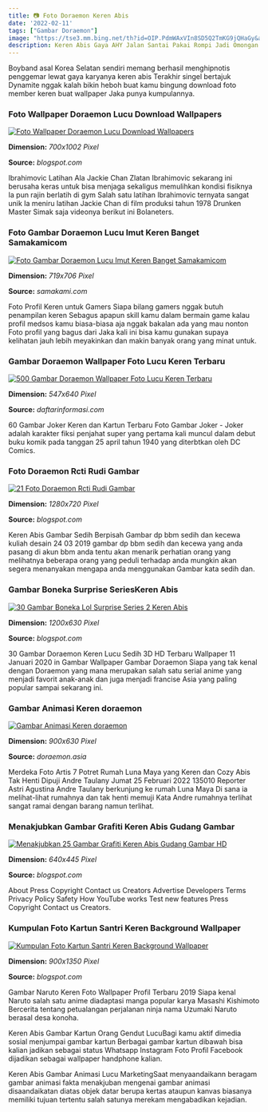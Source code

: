 ```yaml
---
title: 📷 Foto Doraemon Keren Abis
date: '2022-02-11'
tags: ["Gambar Doraemon"]
image: "https://tse3.mm.bing.net/th?id=OIP.PdmWAxVIn8SD5Q2TmKG9jQHaGy&amp;pid=15.1"
description: Keren Abis Gaya AHY Jalan Santai Pakai Rompi Jadi Omongan Emang Anti Peluru Buka Musda Demokrat Jatim AHY Ungkap Rindu Ngopi dengan Gubernur Khofifah Rompi y
---
```




Boyband asal Korea Selatan sendiri memang berhasil menghipnotis penggemar lewat gaya karyanya keren abis Terakhir singel bertajuk Dynamite nggak kalah bikin heboh buat kamu bingung download foto member keren buat wallpaper Jaka punya kumpulannya.



### Foto Wallpaper Doraemon Lucu Download Wallpapers

[![Foto Wallpaper Doraemon Lucu  Download Wallpapers](https://i0.wp.com/pngimage.net/wp-content/uploads/2018/06/wallpaper-doraemon-png-2.png)](https://i0.wp.com/pngimage.net/wp-content/uploads/2018/06/wallpaper-doraemon-png-2.png)


**Dimension:** _700x1002 Pixel_ 

**Source:** _blogspot.com_ 


Ibrahimovic Latihan Ala Jackie Chan Zlatan Ibrahimovic sekarang ini berusaha keras untuk bisa menjaga sekaligus memulihkan kondisi fisiknya Ia pun rajin berlatih di gym Salah satu latihan Ibrahimovic ternyata sangat unik Ia meniru latihan Jackie Chan di film produksi tahun 1978 Drunken Master Simak saja videonya berikut ini Bolaneters.


### Foto Gambar Doraemon Lucu Imut Keren Banget Samakamicom

[![Foto Gambar Doraemon Lucu Imut Keren Banget  Samakamicom](https://1.bp.blogspot.com/-IlmCu1gaAg0/XtSJn2H4b_I/AAAAAAAABqI/l1V052hcKIo7WFrh1Tc9NxcD96jlrvTFACLcBGAsYHQ/s1600/IMG_20200601_105711.jpg)](https://1.bp.blogspot.com/-IlmCu1gaAg0/XtSJn2H4b_I/AAAAAAAABqI/l1V052hcKIo7WFrh1Tc9NxcD96jlrvTFACLcBGAsYHQ/s1600/IMG_20200601_105711.jpg)


**Dimension:** _719x706 Pixel_ 

**Source:** _samakami.com_ 


Foto Profil Keren untuk Gamers Siapa bilang gamers nggak butuh penampilan keren Sebagus apapun skill kamu dalam bermain game kalau profil medsos kamu biasa-biasa aja nggak bakalan ada yang mau nonton Foto profil yang bagus dari Jaka kali ini bisa kamu gunakan supaya kelihatan jauh lebih meyakinkan dan makin banyak orang yang minat untuk.


###  Gambar Doraemon Wallpaper Foto Lucu Keren Terbaru

[![500 Gambar Doraemon  Wallpaper Foto Lucu Keren Terbaru](https://www.daftarinformasi.com/wp-content/uploads/2018/05/gambar-doraemon-lucu3-547x640.jpg)](https://www.daftarinformasi.com/wp-content/uploads/2018/05/gambar-doraemon-lucu3-547x640.jpg)


**Dimension:** _547x640 Pixel_ 

**Source:** _daftarinformasi.com_ 


60 Gambar Joker Keren dan Kartun Terbaru Foto Gambar Joker - Joker adalah karakter fiksi penjahat super yang pertama kali muncul dalam debut buku komik pada tanggan 25 april tahun 1940 yang diterbtkan oleh DC Comics.


### Foto Doraemon Rcti Rudi Gambar

[![21 Foto Doraemon Rcti  Rudi Gambar](https://i.ytimg.com/vi/T4622nzSY18/maxresdefault.jpg)](https://i.ytimg.com/vi/T4622nzSY18/maxresdefault.jpg)


**Dimension:** _1280x720 Pixel_ 

**Source:** _blogspot.com_ 


Keren Abis Gambar Sedih Berpisah Gambar dp bbm sedih dan kecewa kuliah desain 24 03 2019 gambar dp bbm sedih dan kecewa yang anda pasang di akun bbm anda tentu akan menarik perhatian orang yang melihatnya beberapa orang yang peduli terhadap anda mungkin akan segera menanyakan mengapa anda menggunakan Gambar kata sedih dan.


### Gambar Boneka Surprise SeriesKeren Abis

[![30 Gambar Boneka Lol Surprise Series 2 Keren Abis](https://lh5.googleusercontent.com/proxy/MxsmYd_-4bUTol4wgLh7Uok_fi0xFdN_t2lHA7QZC217ZVioPPCk8cRIgafwI8y_b7P8Cu79aOXRwdfhj7exHNlkA_UYf0q-=w1200-h630-pd)](https://lh5.googleusercontent.com/proxy/MxsmYd_-4bUTol4wgLh7Uok_fi0xFdN_t2lHA7QZC217ZVioPPCk8cRIgafwI8y_b7P8Cu79aOXRwdfhj7exHNlkA_UYf0q-=w1200-h630-pd)


**Dimension:** _1200x630 Pixel_ 

**Source:** _blogspot.com_ 


30 Gambar Doraemon Keren Lucu Sedih 3D HD Terbaru Wallpaper 11 Januari 2020 in Gambar Wallpaper Gambar Doraemon Siapa yang tak kenal dengan Doraemon yang mana merupakan salah satu serial anime yang menjadi favorit anak-anak dan juga menjadi francise Asia yang paling popular sampai sekarang ini.


### Gambar Animasi Keren doraemon

[![Gambar Animasi Keren  doraemon](https://i.pinimg.com/originals/71/44/df/7144df8a0879c69ad3b066e973e1256c.jpg)](https://i.pinimg.com/originals/71/44/df/7144df8a0879c69ad3b066e973e1256c.jpg)


**Dimension:** _900x630 Pixel_ 

**Source:** _doraemon.asia_ 


Merdeka Foto Artis 7 Potret Rumah Luna Maya yang Keren dan Cozy Abis Tak Henti Dipuji Andre Taulany Jumat 25 Februari 2022 135010 Reporter Astri Agustina Andre Taulany berkunjung ke rumah Luna Maya Di sana ia melihat-lihat rumahnya dan tak henti memuji Kata Andre rumahnya terlihat sangat ramai dengan barang namun terlihat.


### Menakjubkan Gambar Grafiti Keren Abis Gudang Gambar

[![Menakjubkan 25 Gambar Grafiti Keren Abis  Gudang Gambar HD](https://www.graffiti.org/dallas/abis_ic_characters.jpg)](https://www.graffiti.org/dallas/abis_ic_characters.jpg)


**Dimension:** _640x445 Pixel_ 

**Source:** _blogspot.com_ 


About Press Copyright Contact us Creators Advertise Developers Terms Privacy Policy Safety How YouTube works Test new features Press Copyright Contact us Creators.


### Kumpulan Foto Kartun Santri Keren Background Wallpaper

[![Kumpulan Foto Kartun Santri Keren  Background Wallpaper](https://img00.deviantart.net/cdf7/i/2010/323/c/9/santri_by_damn25-d336u5j.jpg)](https://img00.deviantart.net/cdf7/i/2010/323/c/9/santri_by_damn25-d336u5j.jpg)


**Dimension:** _900x1350 Pixel_ 

**Source:** _blogspot.com_ 



 Gambar Naruto Keren Foto Wallpaper Profil Terbaru 2019 Siapa kenal Naruto salah satu anime diadaptasi manga popular karya Masashi Kishimoto Bercerita tentang petualangan perjalanan ninja nama Uzumaki Naruto berasal desa konoha.


Keren Abis Gambar Kartun Orang Gendut LucuBagi kamu aktif dimedia sosial menjumpai gambar kartun Berbagai gambar kartun dibawah bisa kalian jadikan sebagai status Whatsapp Instagram Foto Profil Facebook dijadikan sebagai wallpaper handphone kalian.


Keren Abis Gambar Animasi Lucu MarketingSaat menyaandaikann beragam gambar animasi fakta menakjuban mengenai gambar animasi disaandaikatan diatas objek datar berupa kertas ataupun kanvas biasanya memiliki tujuan tertentu salah satunya merekam mengabadikan kejadian.




